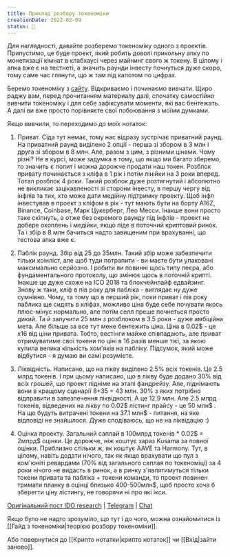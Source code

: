 ```yaml
---
title: Приклад розбору токеноміки
creationDate: 2022-02-09
status: 🌲
---
```

Для наглядності, давайте розберемо токеноміку одного з проектів. Припустимо, це буде проект, який робить доволі прикольну апку по монетизації кімнат в клабхаусі через майнинг свого ж токену. В цілому і апка вже є на тестнеті, а значить раунди інвесту почнуться дуже скоро, тому саме час глянути, що ж там під капотом по цифрах. 

Беремо токеноміку з [сайту](https://decibelcoin.com/token-economics). Відкриваємо і починаємо вивчати. Щиро раджу вам, перед прочитанням материалу далі, спочатку самостійно вивчити токеноміку і для себе зафіксувати моменти, які вас бентежать. А далі ви вже просто порівняєте свої побоювання з моїми думками.

Якщо вивчили, то переходимо до моїх нотаток:
1. Приват. Сіда тут немає, тому нас відразу зустрічає приватний раунд. На приватний раунд виділено 2 опції - перша зі збором в 3 млн і друга зі збором в 8 млн. Але, разом з цим, з різними цінами. Чому різні? Не в курсі, може задумка в тому, що якщо ми багато зберемо, то значить є попит і можна дорожче продати наш токен. Розблок привату починається з кліфа в 1 рік і потім лінійки на 3 роки вперед. Тотал розблок 4 роки. Такий розблок дуже розтягнутий і абсолютно не викликає зацікавленості зі сторони інвесту, в першу чергу від інфлів та тих, хто може дати медійну підтримку проекту. Щоб інфл інвестував в проект з кліфом в рік - тут мають бути на борту A16Z, Binance, Coinbase, Марк Цукерберг, Лео Месси. Інакше вони просто таке скіпнуть, а отже без окремого раунду під інфлів - проект не добере охоплень і медійки, якщо піде в поточний криптовий ринок. Та і збір в 8 млн бачиться надто завищеним при врахуванні, що тестова апка вже є.  

2. Паблік раунд. Збір від 25 до 35млн. Такий збір може забезпечити тільки коінліст, але щоб туди потрапити - ви маєте бути упаковані максимально серйозно. І робити ви повинні щось типу леєра, або фундаментального протоколу, що змінює щось в поточній крипті. Інакше це дуже схоже на ICO 2018 та блокчейнлайф едвайзинг. Знову ж таки, кліф в пів року для пабліка - виглядає ну дуже сумнівно. Чому, та тому що в перший рік, поки приват і пів року паблика ще сидять в кліфах, можливо ціна буде себе почувати якось плюс-мінус нормально, але потім селл преше почнеться просто дикий. Та й залучити 25 млн з розблоком в 3.5 роки - дуже амбіційна мета. Але більше за все тут мене бентежить ціна. Ціна в 0.02$ - це х16 від ціни привата. Тобто, вестінги майже співпадають, але приват отримуватиме свої токени по ціні в 16 разів менше тієї, за якою купила велика кількість хом'яків на пабліку. Підсумок, який може відбутися - я думаю ви самі розумієте.

3. Ліквідність. Написано, що на лікву виділено 2.5% всіх токенів. Це 2.5 млрд токенів. І при цьому написано, що в лікву буде додано 30% від всіх грошей, що проект підніме на этапі фандрейзу. Але, піднімають вони в кращому сценарії 8+35 = 43 млн. 30% з яких потрібно відправити в запезпечення ліквідності. А це 12.9 млн. Але 2.5 млрд токенів, відведених на лікву по 0.02$ лістинг прайсу - це 50 млн$ . На що будуть витрачені токени на 37.1 млн$ - питання, на яке відповіді не знайшлося. Дуже сподіваюсь, що не на ліквідацію :)

4. Оцінка проекту. Загальний саплай в 100млрд токенів * 0.02$ = 2млрд$ оцінки. Це дорожче, ніж коштує зараз Kusama за повної оцінки. Приблизно стільки ж, як коштує AAVE та Harmony. Тут, в цілому, навіть додати нічого, так як якщо врахувати що пул з ком'юніті ревардами (70% від загального саплая по токеноміці) за 4 роки нічого не видасть в ринок, а в ринку з'являтимуться тільки токени привата та пабліка + токени команди, то проект повинен тримати планку в оцінці близько 400-500млн$, щоб просто хоча б зберегти ціну лістингу, не говорячи ні про які ікси.

[Оригінальний пост IDO research](https://t.me/idoresearch/1095) | [Telegram](https://t.me/idoresearch) | [Chat](https://t.me/IDOresearch_chat)

Якщо було не надто зрозуміло, що тут і до чого, можна ознайомитися із [[Гайд з токеноміки|теорією розбору токеноміки]].

Або повернутися до [[Крипто нотатки|крипто нотаток]] чи [[Вхід|зайти заново]].


